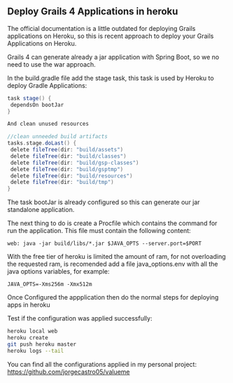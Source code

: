 ## Deploy Grails 4 Applications in heroku

The official documentation is a little outdated for deploying Grails applications on Heroku, so this is recent approach to deploy your Grails Applications on Heroku.

Grails 4 can generate already a jar application with Spring Boot, so we no need to use the war approach.

In the build.gradle file add the stage task, this task is used by Heroku to deploy Gradle Applications:

~~~groovy
task stage() {
 dependsOn bootJar
}

And clean unused resources

//clean unneeded build artifacts
tasks.stage.doLast() {
 delete fileTree(dir: "build/assets")
 delete fileTree(dir: "build/classes")
 delete fileTree(dir: "build/gsp-classes")
 delete fileTree(dir: "build/gsptmp")
 delete fileTree(dir: "build/resources")
 delete fileTree(dir: "build/tmp")
}
~~~


The task bootJar is already configured so this can generate our jar standalone application.

The next thing to do is create a Procfile which contains the command for run the application. This file must contain the following content:

    web: java -jar build/libs/*.jar $JAVA_OPTS --server.port=$PORT

With the free tier of heroku is limited the amount of ram, for not overloading the requested ram, is recomended add a file java_options.env with all the java options variables, for example:

    JAVA_OPTS=-Xms256m -Xmx512m

Once Configured the appplication then do the normal steps for deploying apps in heroku

Test if the configuration was applied successfully:

~~~bash
heroku local web
heroku create
git push heroku master
heroku logs --tail
~~~

You can find all the configurations applied in my personal project: https://github.com/jorgecastro05/valueme
